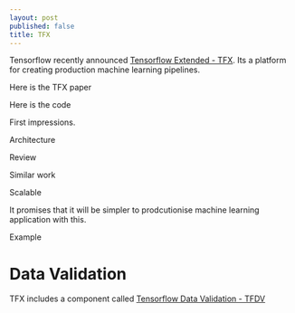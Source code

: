 ```yaml
---
layout: post
published: false
title: TFX
---
```


Tensorflow recently announced [Tensorflow Extended - TFX](https://www.tensorflow.org/tfx). Its a platform for creating production machine learning pipelines.

Here is the TFX paper

Here is the code

First impressions.

Architecture

Review

Similar work

Scalable

It promises that it will be simpler to prodcutionise machine learning application with this.

Example

# Data Validation 

TFX includes a component called [Tensorflow Data Validation - TFDV](https://www.tensorflow.org/tfx/guide/tfdv)